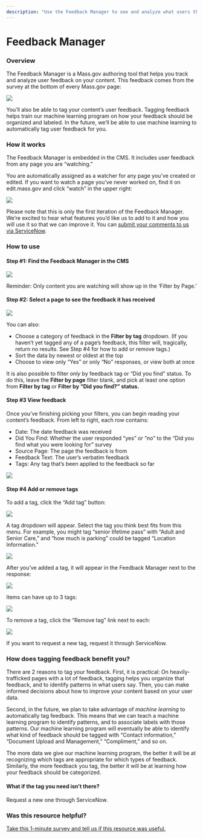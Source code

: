 ```yaml
---
description: "Use the Feedback Manager to see and analyze what users think about your\_content."
---
```


# Feedback Manager

### Overview

The Feedback Manager is a Mass.gov authoring tool that helps you track and analyze user feedback on your content. This feedback comes from the survey at the bottom of every Mass.gov page:

![](https://cdn-images-1.medium.com/max/1000/0*6iN5t7QjQ6X-3n6_.)

You’ll also be able to tag your content’s user feedback. Tagging feedback helps train our machine learning program on how your feedback should be organized and labeled. In the future, we’ll be able to use machine learning to automatically tag user feedback for you.

### **How it works**

The Feedback Manager is embedded in the CMS. It includes user feedback from any page you are “watching.”

You are automatically assigned as a watcher for any page you’ve created or edited. If you want to watch a page you’ve never worked on, find it on edit.mass.gov and click “watch” in the upper right:

![](https://cdn-images-1.medium.com/max/1000/0*3BSBw9iHdrVTwUyF.)

Please note that this is only the first iteration of the Feedback Manager. We’re excited to hear what features you’d like us to add to it and how you will use it so that we can improve it. You can [submit your comments to us via ServiceNow](https://medium.com/massdigital/using-servicenow-to-request-mass-gov-support-5611afb28252).

### How to use

#### **Step \#1: Find the Feedback Manager in the CMS**

![](https://cdn-images-1.medium.com/max/800/1*6brGFIicyEsVr5FUQGkmNg.png)

Reminder: Only content you are watching will show up in the ‘Filter by Page.’

#### **Step \#2: Select a page to see the feedback it has received**

![](https://cdn-images-1.medium.com/max/800/1*3LeSrXvBfbkZuis-ueMPJA.png)

You can also:

* Choose a category of feedback in the **Filter by tag** dropdown. \(If you haven’t yet tagged any of a page’s feedback, this filter will, tragically, return no results. See Step \#4 for how to add or remove tags.\)
* Sort the data by newest or oldest at the top
* Choose to view only “Yes” or only “No” responses, or view both at once

It is also possible to filter _only_ by feedback tag or “Did you find” status. To do this, leave the **Filter by page** filter blank, and pick at least one option from **Filter by tag** or **Filter by “Did you find?” status.**

#### **Step \#3 View feedback**

Once you’ve finishing picking your filters, you can begin reading your content’s feedback. From left to right, each row contains:

* Date: The date feedback was received
* Did You Find: Whether the user responded “yes” or “no” to the “Did you find what you were looking for” survey
* Source Page: The page the feedback is from
* Feedback Text: The user’s verbatim feedback
* Tags: Any tag that’s been applied to the feedback so far

![](https://cdn-images-1.medium.com/max/800/1*_m-Ulh_g9-oFhljwJCBi1Q.png)

#### **Step \#4 Add or remove tags**

To add a tag, click the “Add tag” button:

![](https://cdn-images-1.medium.com/max/800/1*zSGjpWN4HH3ovNp239phSQ.png)

A tag dropdown will appear. Select the tag you think best fits from this menu. For example, you might tag “senior lifetime pass” with “Adult and Senior Care,” and “how much is parking” could be tagged “Location Information.”

![](https://cdn-images-1.medium.com/max/800/1*ViRz2H_eQv7tR3qSB3xXOA.png)

After you’ve added a tag, it will appear in the Feedback Manager next to the response:

![](https://cdn-images-1.medium.com/max/800/1*Aukgcv30JmejEdaT4PuUIQ.png)

Items can have up to 3 tags:

![](https://cdn-images-1.medium.com/max/800/1*oVeliy-hIIkRcIUWygXNcg.png)

To remove a tag, click the “Remove tag” link next to each:

![](https://cdn-images-1.medium.com/max/800/1*zHuQqg99QlzLrs8VyAIK1g.png)

If you want to request a new tag, request it through ServiceNow.

### How does tagging feedback benefit you?

There are 2 reasons to tag your feedback. First, it is practical: On heavily-trafficked pages with a lot of feedback, tagging helps you organize that feedback, and to identify patterns in what users say. Then, you can make informed decisions about how to improve your content based on your user data.

Second, in the future, we plan to take advantage of _machine learning_ to automatically tag feedback. This means that we can teach a machine learning program to identify patterns, and to associate labels with those patterns. Our machine learning program will eventually be able to identify what kind of feedback should be tagged with “Contact information,” “Document Upload and Management,” “Compliment,” and so on.

The more data we give our machine learning program, the better it will be at recognizing which tags are appropriate for which types of feedback. Similarly, the more feedback you tag, the better it will be at learning how your feedback should be categorized.

#### **What if the tag you need isn’t there?**

Request a new one through ServiceNow.

### Was this resource helpful?

[Take this 1-minute survey and tell us if this resource was useful.](https://massgov.formstack.com/forms/resource_library_feedback?Article=Feedback_Manager)

